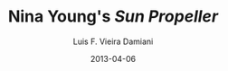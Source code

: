 ---
layout: post
title: Nina Young's <em>Sun Propeller</em>
date: 2013-04-06
author: Luis F. Vieira Damiani
tagline: On April 6th 2013 at 7:30 pm I will give a performance of <em>Sun Propeller</em>, a remarkable piece for solo violin and electronics by the talented composer <a href="http://www.ninacyoung.com/">Nina C. Young</a>. The piece is written in scordatura, going all the way down to a low D on the G-string, creating a most impressive effect. The performance will take place in Barness Hall at the University of South Florida as part of the USF's New Music Consortium Spring Concert.
image: assets/Images/nina-young.jpg
category: vita
---